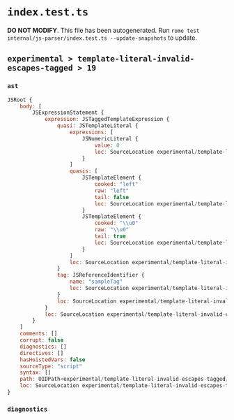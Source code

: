 # `index.test.ts`

**DO NOT MODIFY**. This file has been autogenerated. Run `rome test internal/js-parser/index.test.ts --update-snapshots` to update.

## `experimental > template-literal-invalid-escapes-tagged > 19`

### `ast`

```javascript
JSRoot {
	body: [
		JSExpressionStatement {
			expression: JSTaggedTemplateExpression {
				quasi: JSTemplateLiteral {
					expressions: [
						JSNumericLiteral {
							value: 0
							loc: SourceLocation experimental/template-literal-invalid-escapes-tagged/19/input.js 1:16-1:17
						}
					]
					quasis: [
						JSTemplateElement {
							cooked: "left"
							raw: "left"
							tail: false
							loc: SourceLocation experimental/template-literal-invalid-escapes-tagged/19/input.js 1:10-1:14
						}
						JSTemplateElement {
							cooked: "\\u0"
							raw: "\\u0"
							tail: true
							loc: SourceLocation experimental/template-literal-invalid-escapes-tagged/19/input.js 1:18-1:21
						}
					]
					loc: SourceLocation experimental/template-literal-invalid-escapes-tagged/19/input.js 1:9-1:22
				}
				tag: JSReferenceIdentifier {
					name: "sampleTag"
					loc: SourceLocation experimental/template-literal-invalid-escapes-tagged/19/input.js 1:0-1:9 (sampleTag)
				}
				loc: SourceLocation experimental/template-literal-invalid-escapes-tagged/19/input.js 1:0-1:22
			}
			loc: SourceLocation experimental/template-literal-invalid-escapes-tagged/19/input.js 1:0-1:22
		}
	]
	comments: []
	corrupt: false
	diagnostics: []
	directives: []
	hasHoistedVars: false
	sourceType: "script"
	syntax: []
	path: UIDPath<experimental/template-literal-invalid-escapes-tagged/19/input.js>
	loc: SourceLocation experimental/template-literal-invalid-escapes-tagged/19/input.js 1:0-1:22
}
```

### `diagnostics`

```

```
